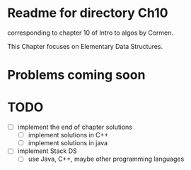 # Readme for directory Ch10
corresponding to chapter 10 of Intro to algos by Cormen.

This Chapter focuses on Elementary Data Structures.

# Problems coming soon

# TODO

- [ ] implement the end of chapter solutions
   - [ ] implement solutions in C++
   - [ ] implement solutions in java
- [ ] implement Stack DS
   - [ ] use Java, C++, maybe other programming languages
